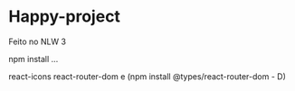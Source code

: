 # Happy-project
Feito no NLW 3


npm install ...

react-icons
react-router-dom e (npm install @types/react-router-dom - D)
